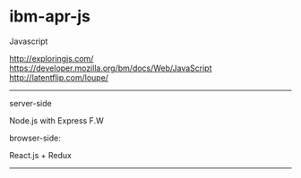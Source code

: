 # ibm-apr-js


Javascript

http://exploringjs.com/
https://developer.mozilla.org/bm/docs/Web/JavaScript
http://latentflip.com/loupe/

-------------------------------------------------------

server-side

Node.js  with Express F.W

browser-side:

React.js  + Redux

-------------------------------------------------------